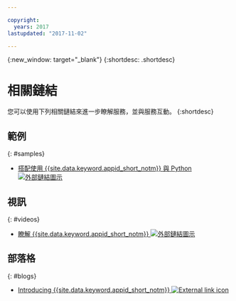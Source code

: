```yaml
---

copyright:
  years: 2017
lastupdated: "2017-11-02"

---
```


{:new_window: target="_blank"}
{:shortdesc: .shortdesc}


# 相關鏈結

您可以使用下列相關鏈結來進一步瞭解服務，並與服務互動。
{:shortdesc}

## 範例
{: #samples}

* <a href="https://github.com/mnsn/appid-python-flask-example" target="_blank">搭配使用 {{site.data.keyword.appid_short_notm}} 與 Python <img src="../../icons/launch-glyph.svg" alt="外部鏈結圖示"></a>

## 視訊
{: #videos}

* <a href="https://www.youtube.com/watch?v=cTn7l_J3tPg" target="_blank">瞭解 {{site.data.keyword.appid_short_notm}} <img src="../../icons/launch-glyph.svg" alt="外部鏈結圖示"></a>


## 部落格
{: #blogs}

* <a href="https://www.ibm.com/blogs/bluemix/2017/03/introducing-ibm-bluemix-app-id-authentication-profiles-service-app-developers/" target="_blank">Introducing {{site.data.keyword.appid_short_notm}} <img src="../../icons/launch-glyph.svg" alt="External link icon"></a>
